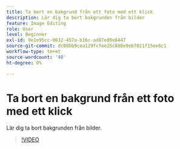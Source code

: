 ```yaml
---
title: Ta bort en bakgrund från ett foto med ett klick
description: Lär dig ta bort bakgrunden från bilder
feature: Image Editing
role: User
level: Beginner
exl-id: 9e1e95cc-0632-457a-b16c-ad87e89e8447
source-git-commit: dc08bb9cea129fcfee25c888e9eb7021f15ee6c1
workflow-type: tm+mt
source-wordcount: '40'
ht-degree: 0%

---
```


# Ta bort en bakgrund från ett foto med ett klick

Lär dig ta bort bakgrunden från bilder.

>[!VIDEO](https://video.tv.adobe.com/v/3423769?quality=12&learn=on&hidetitle=true)
